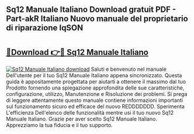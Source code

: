 ## Sq12 Manuale Italiano Download gratuit PDF - Part-akR Italiano Nuovo manuale del proprietario di riparazione IqSON

# <h2><a href="http://dfc7w1q.blite.top/?on=Sq12+Manuale+Italiano">🔗Download 👉🔴 Sq12 Manuale Italiano</a></h2>

[![Sq12 Manuale Italiano download](https://i.imgur.com/lujVjoI.png)](http://dfc7w1q.blite.top/?on=Sq12+Manuale+Italiano)
Saluti e benvenuto nel manuale Dell'utente per il tuo Sq12 Manuale Italiano appena sincronizzato. Questa guida è appositamente progettata per aiutarti a ottenere il massimo dal tuo Prodotto fornendo una spiegazione approfondita delle sue caratteristiche, configurazione, utilizzo, Manutenzione e Risoluzione dei problemi. Si prega di leggere attentamente questo manuale contiene informazioni importanti sul funzionamento sicuro ed efficace del nuovo REDDDDDDD. Sperimenta L'efficienza Dell'elenco delle funzionalità mentre usi il tuo nuovo Sq12 Manuale Italiano. Grazie per aver scelto Sq12 Manuale Italiano. Apprezziamo la tua fiducia e il tuo supporto.
